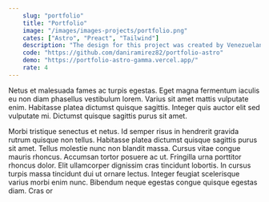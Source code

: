 ```yaml
---
    slug: "portfolio"
    title: "Portfolio"
    image: "/images/images-projects/portfolio.png"
    cates: ["Astro", "Preact", "Tailwind"]
    description: "The design for this project was created by Venezuelan developer Freddy Montes using Figma. I really liked the style, so I adopted the design and developed it using Astro, incorporating some components from Preact for improved performance"
    code: "https://github.com/daniramirez82/portfolio-astro"
    demo: "https://portfolio-astro-gamma.vercel.app/"
    rate: 4
---
```


Netus et malesuada fames ac turpis egestas. Eget magna fermentum iaculis eu non diam phasellus vestibulum lorem. Varius sit amet mattis vulputate enim. Habitasse platea dictumst quisque sagittis. Integer quis auctor elit sed vulputate mi. Dictumst quisque sagittis purus sit amet.

Morbi tristique senectus et netus. Id semper risus in hendrerit gravida rutrum quisque non tellus. Habitasse platea dictumst quisque sagittis purus sit amet. Tellus molestie nunc non blandit massa. Cursus vitae congue mauris rhoncus. Accumsan tortor posuere ac ut. Fringilla urna porttitor rhoncus dolor. Elit ullamcorper dignissim cras tincidunt lobortis. In cursus turpis massa tincidunt dui ut ornare lectus. Integer feugiat scelerisque varius morbi enim nunc. Bibendum neque egestas congue quisque egestas diam. Cras or
